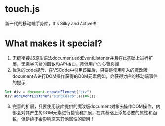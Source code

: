 # touch.js
新一代的移动端手势库，It's Silky and Active!!!!
# What makes it special?
1. 无缝衔接JS原生语法document.addEventListener并且在此基础上进行扩展，无需学习新的函数和API接口，降低用户的心智负担
2. 优秀的code提示，在VSCode中引用该库后，只要是使用引入的魔改版document去进行DOM操作获得的DOM元素例如，会获得对应的移动端事件的提示
```js
let div = document.createElement("div")
div.addEventListener("singleTap",(e)=>{})
```
3. 完善的扩展，只要使用该库提供的魔改版document对象去操作DOM操作，内部会对其产生的DOM元素进行接管和扩展，在其基础上添加必要的属性和函数，但是绝不会影响原来其他属性的使用！
